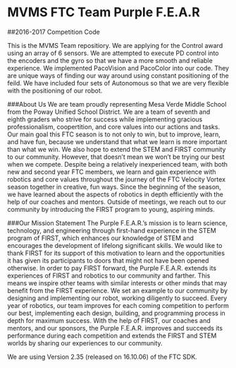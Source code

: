 # MVMS FTC Team Purple F.E.A.R
##2016-2017 Competition Code

This is the MVMS Team repositiory. We are applying for the Control award using an array of 6 sensors. We are attempted to execute PD control into the encoders and the gyro so that we have a more smooth and reliable experience. We implemented PacoVision and PacoColor into our code. They are unique ways of finding our way around using constant positioning of the feild. We have included four sets of Autonomous so that we are very flexible with the positioning of our robot. 

###About Us
We are team proudly representing Mesa Verde Middle School from the Poway Unified School District. We are a team of seventh and eighth graders who strive for success while implementing gracious professionalism, coopertition, and core values into our actions and tasks. Our main goal this FTC season is to not only to win, but to improve, learn, and have fun, because we understand that what we learn is more important than what we win.  We also hope to extend the STEM and FIRST community to our community. However, that doesn’t mean we won’t be trying our best when we compete. Despite being a relatively inexperienced team, with both new and second year FTC members, we learn and gain experience with robotics and core values throughout the journey of the FTC Velocity Vortex season together in creative, fun ways. Since the beginning of the season, we have learned about the aspects of robotics in depth efficiently with the help of our coaches and mentors. Outside of meetings, we reach out to our community by introducing the FIRST program to young, aspiring minds.

###Our Mission Statement
The Purple F.E.A.R.’s mission is to learn science, technology, and engineering through first-hand experience in the STEM program of FIRST, which enhances our knowledge of STEM and encourages the development of lifelong significant skills. We would like to thank FIRST for its support of this motivation to learn and the opportunities it has given its participants to doors that might not have been opened otherwise. In order to pay FIRST forward, the Purple F.E.A.R. extends its experiences of FIRST and robotics to our community and farther. This means we inspire other teams with similar interests or other minds that may benefit from the FIRST experience. We set an example to our community by designing and implementing our robot, working diligently to succeed. Every year of robotics, our team improves for each coming competition to perform our best, implementing each design, building, and programming process in depth for maximum success. With the help of FIRST, our coaches and mentors, and our sponsors, the Purple F.E.A.R. improves and succeeds its performance during each competition and extends the FIRST and STEM worlds by sharing our experiences to our community.

We are using Version 2.35 (released on 16.10.06) of the FTC SDK.
